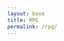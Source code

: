 ```yaml
---
layout: base
title: RPG
permalink: /rpg/
---
```


<canvas id='gameCanvas'></canvas>

<script type="module">
    import GameLevelWater from '{{site.baseurl}}/assets/js/rpg/GameLevelWater.js';
    import GameControl from '{{site.baseurl}}/assets/js/rpg/GameControl.js';

    const path = "{{site.baseurl}}";
    const gameLevelWater = new GameLevelWater(path);

    // Start game engine
    GameControl.start(gameLevelWater);
</script>
